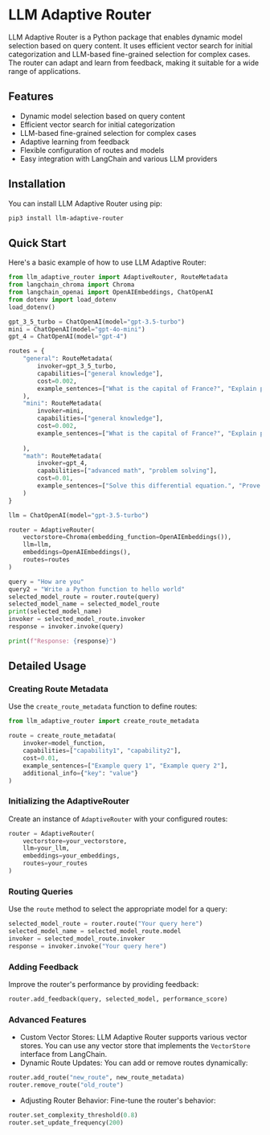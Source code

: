 # LLM Adaptive Router

LLM Adaptive Router is a Python package that enables dynamic model selection based on query content. It uses efficient vector search for initial categorization and LLM-based fine-grained selection for complex cases. The router can adapt and learn from feedback, making it suitable for a wide range of applications.

## Features

- Dynamic model selection based on query content
- Efficient vector search for initial categorization
- LLM-based fine-grained selection for complex cases
- Adaptive learning from feedback
- Flexible configuration of routes and models
- Easy integration with LangChain and various LLM providers

## Installation

You can install LLM Adaptive Router using pip:

```bash
pip3 install llm-adaptive-router
```

## Quick Start

Here's a basic example of how to use LLM Adaptive Router:

```python
from llm_adaptive_router import AdaptiveRouter, RouteMetadata
from langchain_chroma import Chroma
from langchain_openai import OpenAIEmbeddings, ChatOpenAI
from dotenv import load_dotenv
load_dotenv()

gpt_3_5_turbo = ChatOpenAI(model="gpt-3.5-turbo")
mini = ChatOpenAI(model="gpt-4o-mini")
gpt_4 = ChatOpenAI(model="gpt-4")

routes = {
    "general": RouteMetadata(
        invoker=gpt_3_5_turbo,
        capabilities=["general knowledge"],
        cost=0.002,
        example_sentences=["What is the capital of France?", "Explain photosynthesis."]
    ),
    "mini": RouteMetadata(
        invoker=mini,
        capabilities=["general knowledge"],
        cost=0.002,
        example_sentences=["What is the capital of France?", "Explain photosynthesis."]
        
    ),
    "math": RouteMetadata(
        invoker=gpt_4,
        capabilities=["advanced math", "problem solving"],
        cost=0.01,
        example_sentences=["Solve this differential equation.", "Prove the Pythagorean theorem."]
    )
}

llm = ChatOpenAI(model="gpt-3.5-turbo")

router = AdaptiveRouter(
    vectorstore=Chroma(embedding_function=OpenAIEmbeddings()),
    llm=llm,
    embeddings=OpenAIEmbeddings(),
    routes=routes
)

query = "How are you"
query2 = "Write a Python function to hello world"
selected_model_route = router.route(query)
selected_model_name = selected_model_route
print(selected_model_name)
invoker = selected_model_route.invoker
response = invoker.invoke(query)

print(f"Response: {response}")
```

## Detailed Usage

### Creating Route Metadata

Use the `create_route_metadata` function to define routes:

```python
from llm_adaptive_router import create_route_metadata

route = create_route_metadata(
    invoker=model_function,
    capabilities=["capability1", "capability2"],
    cost=0.01,
    example_sentences=["Example query 1", "Example query 2"],
    additional_info={"key": "value"}
)
```

### Initializing the AdaptiveRouter

Create an instance of `AdaptiveRouter` with your configured routes:

```python
router = AdaptiveRouter(
    vectorstore=your_vectorstore,
    llm=your_llm,
    embeddings=your_embeddings,
    routes=your_routes
)
```

### Routing Queries

Use the `route` method to select the appropriate model for a query:

```python
selected_model_route = router.route("Your query here")
selected_model_name = selected_model_route.model
invoker = selected_model_route.invoker
response = invoker.invoke("Your query here")
```

### Adding Feedback

Improve the router's performance by providing feedback:

```python
router.add_feedback(query, selected_model, performance_score)
```

### Advanced Features

- Custom Vector Stores: LLM Adaptive Router supports various vector stores. You can use any vector store that implements the `VectorStore` interface from LangChain.
- Dynamic Route Updates: You can add or remove routes dynamically:

```python
router.add_route("new_route", new_route_metadata)
router.remove_route("old_route")
```

- Adjusting Router Behavior: Fine-tune the router's behavior:

```python
router.set_complexity_threshold(0.8)
router.set_update_frequency(200)
```

